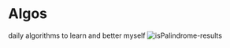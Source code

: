 # Algos
daily algorithms to learn and better myself
![isPalindrome-results](https://github.com/Jaypa92/Algos/assets/96949038/d54d239c-26fe-4396-9241-0cd673782f08)
